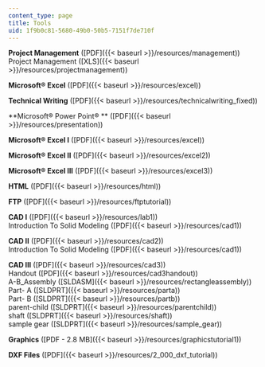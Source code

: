 ```yaml
---
content_type: page
title: Tools
uid: 1f9b0c81-5680-49b0-50b5-7151f7de710f
---
```


**Project Management** ([PDF]({{< baseurl >}}/resources/management))  
Project Management ([XLS]({{< baseurl >}}/resources/projectmanagement))

**Microsoft® Excel** ([PDF]({{< baseurl >}}/resources/excel))

**Technical Writing** ([PDF]({{< baseurl >}}/resources/technicalwriting_fixed))

**Microsoft® Power Point® ** ([PDF]({{< baseurl >}}/resources/presentation)) 

**Microsoft® Excel I** ([PDF]({{< baseurl >}}/resources/excel))

**Microsoft® Excel II** ([PDF]({{< baseurl >}}/resources/excel2))

**Microsoft® Excel III** ([PDF]({{< baseurl >}}/resources/excel3))

**HTML** ([PDF]({{< baseurl >}}/resources/html))

**FTP** ([PDF]({{< baseurl >}}/resources/ftptutorial))

**CAD I** ([PDF]({{< baseurl >}}/resources/lab1))  
Introduction To Solid Modeling ([PDF]({{< baseurl >}}/resources/cad1))

**CAD II** ([PDF]({{< baseurl >}}/resources/cad2))  
Introduction To Solid Modeling ([PDF]({{< baseurl >}}/resources/cad1))

**CAD III** ([PDF]({{< baseurl >}}/resources/cad3))  
Handout ([PDF]({{< baseurl >}}/resources/cad3handout))  
A-B\_Assembly ([SLDASM]({{< baseurl >}}/resources/rectangleassembly))  
Part- A ([SLDPRT]({{< baseurl >}}/resources/parta))  
Part- B ([SLDPRT]({{< baseurl >}}/resources/partb))  
parent-child ([SLDPRT]({{< baseurl >}}/resources/parentchild))  
shaft ([SLDPRT]({{< baseurl >}}/resources/shaft))  
sample gear ([SLDPRT]({{< baseurl >}}/resources/sample_gear))

**Graphics** ([PDF - 2.8 MB]({{< baseurl >}}/resources/graphicstutorial1)) 

**DXF Files** ([PDF]({{< baseurl >}}/resources/2_000_dxf_tutorial))